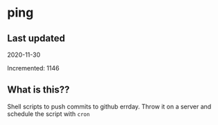 # ping

## Last updated
2020-11-30

Incremented: 1146

## What is this??
Shell scripts to push commits to github errday. Throw it on a server and schedule the script with `cron`
